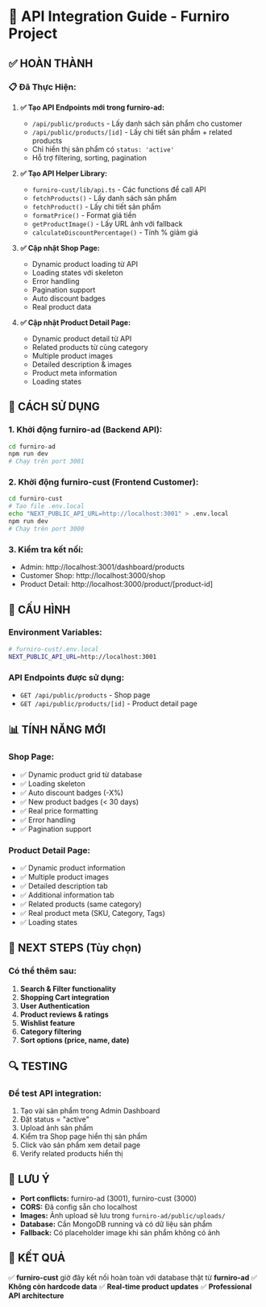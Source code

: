 
# 🔗 API Integration Guide - Furniro Project

## ✅ **HOÀN THÀNH**

### 📋 **Đã Thực Hiện:**

1. **✅ Tạo API Endpoints mới trong furniro-ad:**
   - `/api/public/products` - Lấy danh sách sản phẩm cho customer
   - `/api/public/products/[id]` - Lấy chi tiết sản phẩm + related products
   - Chỉ hiển thị sản phẩm có `status: 'active'`
   - Hỗ trợ filtering, sorting, pagination

2. **✅ Tạo API Helper Library:**
   - `furniro-cust/lib/api.ts` - Các functions để call API
   - `fetchProducts()` - Lấy danh sách sản phẩm
   - `fetchProduct()` - Lấy chi tiết sản phẩm
   - `formatPrice()` - Format giá tiền
   - `getProductImage()` - Lấy URL ảnh với fallback
   - `calculateDiscountPercentage()` - Tính % giảm giá

3. **✅ Cập nhật Shop Page:**
   - Dynamic product loading từ API
   - Loading states với skeleton
   - Error handling
   - Pagination support
   - Auto discount badges
   - Real product data

4. **✅ Cập nhật Product Detail Page:**
   - Dynamic product detail từ API
   - Related products từ cùng category
   - Multiple product images
   - Detailed description & images
   - Product meta information
   - Loading states

## 🚀 **CÁCH SỬ DỤNG**

### **1. Khởi động furniro-ad (Backend API):**
```bash
cd furniro-ad
npm run dev
# Chạy trên port 3001
```

### **2. Khởi động furniro-cust (Frontend Customer):**
```bash
cd furniro-cust
# Tạo file .env.local
echo "NEXT_PUBLIC_API_URL=http://localhost:3001" > .env.local
npm run dev
# Chạy trên port 3000
```

### **3. Kiểm tra kết nối:**
- Admin: http://localhost:3001/dashboard/products
- Customer Shop: http://localhost:3000/shop
- Product Detail: http://localhost:3000/product/[product-id]

## 🔧 **CẤU HÌNH**

### **Environment Variables:**
```bash
# furniro-cust/.env.local
NEXT_PUBLIC_API_URL=http://localhost:3001
```

### **API Endpoints được sử dụng:**
- `GET /api/public/products` - Shop page
- `GET /api/public/products/[id]` - Product detail page

## 📊 **TÍNH NĂNG MỚI**

### **Shop Page:**
- ✅ Dynamic product grid từ database
- ✅ Loading skeleton
- ✅ Auto discount badges (-X%)
- ✅ New product badges (< 30 days)
- ✅ Real price formatting
- ✅ Error handling
- ✅ Pagination support

### **Product Detail Page:**
- ✅ Dynamic product information
- ✅ Multiple product images
- ✅ Detailed description tab
- ✅ Additional information tab
- ✅ Related products (same category)
- ✅ Real product meta (SKU, Category, Tags)
- ✅ Loading states

## 🎯 **NEXT STEPS (Tùy chọn)**

### **Có thể thêm sau:**
1. **Search & Filter functionality**
2. **Shopping Cart integration**
3. **User Authentication**
4. **Product reviews & ratings**
5. **Wishlist feature**
6. **Category filtering**
7. **Sort options (price, name, date)**

## 🔍 **TESTING**

### **Để test API integration:**
1. Tạo vài sản phẩm trong Admin Dashboard
2. Đặt status = "active" 
3. Upload ảnh sản phẩm
4. Kiểm tra Shop page hiển thị sản phẩm
5. Click vào sản phẩm xem detail page
6. Verify related products hiển thị

## 🚨 **LƯU Ý**

- **Port conflicts:** furniro-ad (3001), furniro-cust (3000)
- **CORS:** Đã config sẵn cho localhost
- **Images:** Ảnh upload sẽ lưu trong `furniro-ad/public/uploads/`
- **Database:** Cần MongoDB running và có dữ liệu sản phẩm
- **Fallback:** Có placeholder image khi sản phẩm không có ảnh

## 🎉 **KẾT QUẢ**

✅ **furniro-cust** giờ đây kết nối hoàn toàn với database thật từ **furniro-ad**
✅ **Không còn hardcode data** 
✅ **Real-time product updates**
✅ **Professional API architecture**
